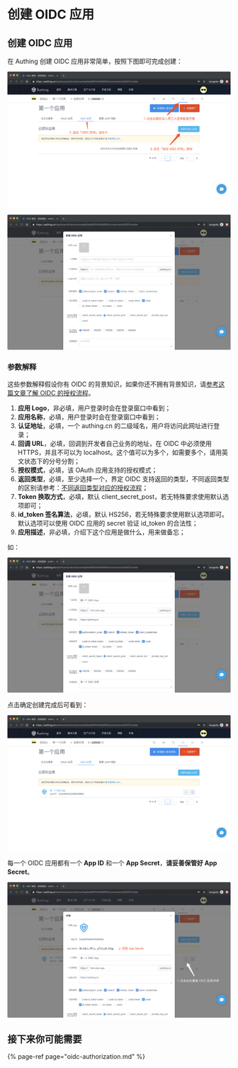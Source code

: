 # 创建 OIDC 应用

## 创建 OIDC 应用

在 Authing 创建 OIDC 应用非常简单，按照下图即可完成创建：

![](../../.gitbook/assets/image%20%28192%29.png)

![](../../.gitbook/assets/image%20%28152%29.png)

### 参数解释

这些参数解释假设你有 OIDC 的背景知识，如果你还不拥有背景知识，请[参考这篇文章了解 OIDC 的授权流程](https://www.cnblogs.com/linianhui/archive/2017/05/30/openid-connect-core.html)。

1. **应用 Logo**，非必填，用户登录时会在登录窗口中看到；
2. **应用名称**，必填，用户登录时会在登录窗口中看到；
3. **认证地址**，必填，一个 authing.cn 的二级域名，用户将访问此网址进行登录；
4. **回调 URL**，必填，回调到开发者自己业务的地址，在 OIDC 中必须使用 HTTPS，并且不可以为 localhost。这个值可以为多个，如需要多个，请用英文状态下的分号分割；
5. **授权模式**，必填，该 OAuth 应用支持的授权模式；
6. **返回类型**，必填，至少选择一个，界定 OIDC 支持返回的类型，不同返回类型的区别请参考：[不同返回类型对应的授权流程](https://doc.authing.cn/#/OIDCProvider/OIDCFeatures?id=不同-response_type-对应的授权流程)；
7. **Token 换取方式**，必填，默认 client\_secret\_post，若无特殊要求使用默认选项即可；
8. **id\_token 签名算法**，必填，默认 HS256，若无特殊要求使用默认选项即可。默认选项可以使用 OIDC 应用的 secret 验证 id\_token 的合法性；
9. **应用描述**，非必填，介绍下这个应用是做什么，用来做备忘；

如：

![](../../.gitbook/assets/image%20%28174%29.png)

点击确定创建完成后可看到：

![](../../.gitbook/assets/image%20%28197%29.png)

每一个 OIDC 应用都有一个 **App ID** 和一个 **App Secret**，**请妥善保管好 App Secret**。

![](../../.gitbook/assets/image%20%2845%29.png)

## 接下来你可能需要

{% page-ref page="oidc-authorization.md" %}

